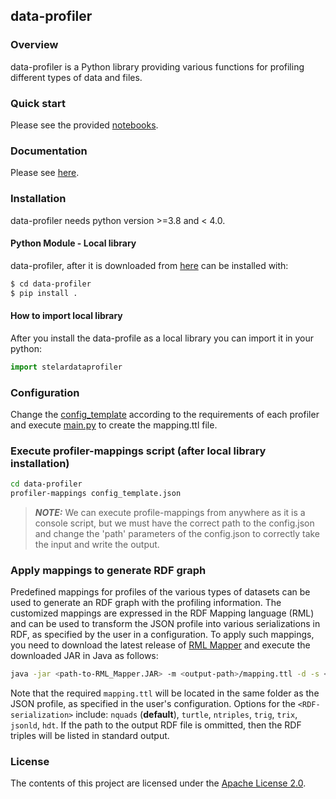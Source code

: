 
## data-profiler

### Overview

data-profiler is a Python library providing various functions for profiling different types of data and files.

### Quick start

Please see the provided [notebooks](https://github.com/stelar-eu/data-profiler/tree/main/notebooks).

### Documentation

Please see [here](https://stelar-eu.github.io/data-profiler/).

### Installation
data-profiler needs python version >=3.8 and < 4.0.

#### Python Module - Local library

data-profiler, after it is downloaded from [here](https://github.com/stelar-eu/data-profiler) can be installed with:

```sh
$ cd data-profiler
$ pip install .
```
#### How to import local library

After you install the data-profile as a local library you can import it in your python:

```python
import stelardataprofiler
```

### Configuration
Change the [config_template](https://github.com/stelar-eu/data-profiler/blob/main/config_template.json) according to the requirements of each profiler and execute [main.py](https://github.com/stelar-eu/data-profiler/blob/main/stelardataprofiler/main.py) to create the mapping.ttl file.

### Execute profiler-mappings script (after local library installation)

```sh
cd data-profiler
profiler-mappings config_template.json
```
> **_NOTE:_**  We can execute profile-mappings from anywhere as it is a console script, but we must have the correct path to the config.json and change the 'path' parameters of the config.json to correctly take the input and write the output.

### Apply mappings to generate RDF graph

Predefined mappings for profiles of the various types of datasets can be used to generate an RDF graph with the profiling information. 
The customized mappings are expressed in the RDF Mapping language (RML) and can be used to transform the JSON profile into various serializations in RDF, as specified by the user in a configuration.
To apply such mappings, you need to download the latest release of [RML Mapper](https://github.com/RMLio/rmlmapper-java/releases/) and execute the downloaded JAR in Java as follows: 

```sh
java -jar <path-to-RML_Mapper.JAR> -m <output-path>/mapping.ttl -d -s <RDF-serialization> -o <path-to-output-RDF-file>
```

Note that the required ```mapping.ttl``` will be located in the same folder as the JSON profile, as specified in the user's configuration. 
Options for the ```<RDF-serialization>``` include: ```nquads``` (__default__), ```turtle```, ```ntriples```, ```trig```, ```trix```, ```jsonld```, ```hdt```. If the path to the output RDF file is ommitted, then the RDF triples will be listed in standard output.

### License

The contents of this project are licensed under the [Apache License 2.0](https://github.com/stelar-eu/data-profiler/blob/main/LICENSE).